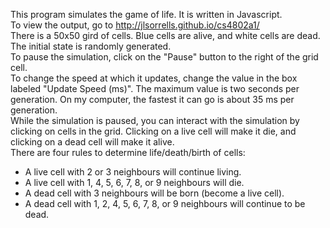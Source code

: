 This program simulates the game of life.  It is written in Javascript.  
To view the output, go to http://jlsorrells.github.io/cs4802a1/  
There is a 50x50 gird of cells.  Blue cells are alive, and white cells are dead.  The initial state is randomly generated.  
To pause the simulation, click on the "Pause" button to the right of the grid cell.  
To change the speed at which it updates, change the value in the box labeled "Update Speed (ms)".  The maximum value is two seconds per generation.  On my computer, the fastest it can go is about 35 ms per generation.  
While the simulation is paused, you can interact with the simulation by clicking on cells in the grid.  Clicking on a live cell will make it die, and clicking on a dead cell will make it alive.  
There are four rules to determine life/death/birth of cells:  
 - A live cell with 2 or 3 neighbours will continue living.  
 - A live cell with 1, 4, 5, 6, 7, 8, or 9 neighbours will die.  
 - A dead cell with 3 neighbours will be born (become a live cell).  
 - A dead cell with 1, 2, 4, 5, 6, 7, 8, or 9 neighbours will continue to be dead.  
